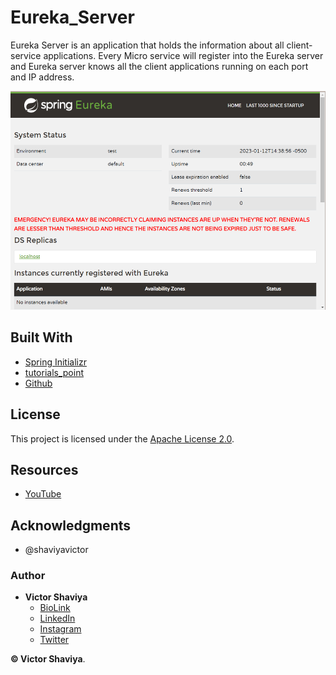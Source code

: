 # Eureka_Server
Eureka Server is an application that holds the information about all client-service applications. Every Micro service will register into the Eureka server and Eureka server knows all the client applications running on each port and IP address.

<img src="https://github.com/ShaviyaVictor/eureka/blob/master/src/main/resources/images/eureka_ui.png?raw=true" width="600" height="350" alt="">             

## Built With

* [Spring Initializr](https://start.spring.io/#!type=maven-project&language=java&platformVersion=3.0.1&packaging=jar&jvmVersion=1.8&groupId=com.example&artifactId=eureka&name=eureka&description=Spring%20Boot%20project%20on%20Creating%20a%20Eureka%20Server%20and%20actually%20running%20it%20and%20connecting%20it%20to%20a%20Eureka%20Client%20service.&packageName=com.example.eureka&dependencies=cloud-eureka,cloud-eureka-server)
* [tutorials_point](https://www.tutorialspoint.com/spring_boot/spring_boot_eureka_server.htm#:~:text=React%20%2B%20Spring%20Boot%20Microservices%20and%20Spring&text=Eureka%20Server%20is%20an%20application,each%20port%20and%20IP%20address.)
* [Github](https://github.com/ShaviyaVictor/shaviya)

## License

This project is licensed under the [Apache License 2.0](https://github.com/ShaviyaVictor/custom_setup_template/blob/main/LICENSE).

## Resources
- [YouTube](https://www.youtube.com/watch?v=o2QqoQJGeNY)

## Acknowledgments

* @shaviyavictor

### Author

* **Victor Shaviya**
    - [BioLink](https://bio.link/shaviya)
    - [LinkedIn](https://www.linkedin.com/in/ShaviyaVictor/)
    - [Instagram](https://www.instagram.com/shaviyavictor/)
    - [Twitter](https://twitter.com/ShaviyaVictor)


**© Victor Shaviya**.